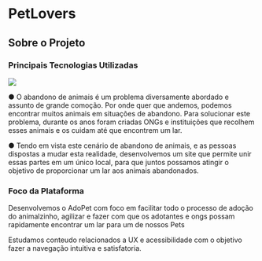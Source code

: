 # PetLovers

<h2>Sobre o Projeto</h2>

<h3> Principais Tecnologias Utilizadas </h3>
<a href="https://github.com/tandpfun/skill-icons/raw/main/icons/Angular-Dark.svg"></a>

<div>
  <p align="left">
  <a href="https://skillicons.dev">
    <img src="https://skillicons.dev/icons?i=html,css,typescript,angular" />
  </a>
</p>
</div>

<p>
  ●	O abandono de animais é um problema diversamente abordado e  assunto de grande comoção. Por onde quer que andemos,  podemos encontrar muitos animais em situações de abandono.  Para solucionar este problema, durante os anos foram criadas  ONGs e instituições que recolhem esses animais e os cuidam até  que encontrem um lar.
  
  ●	Tendo em vista este cenário de abandono de animais, e as pessoas  dispostas a mudar esta realidade, desenvolvemos um site que  permite unir essas partes em um único local, para que     juntos  possamos atingir o objetivo de proporcionar um lar aos animais  abandonados.

</p>

<h3> Foco da Plataforma </h3>
<p>Desenvolvemos o AdoPet com foco em facilitar todo o processo de adoção do animalzinho, agilizar e fazer com que os adotantes e ongs possam rapidamente encontrar um lar para um de nossos Pets</p>

<p>Estudamos conteudo relacionados a UX e acessibilidade com o objetivo fazer a navegação intuitiva e satisfatoria. </p>


